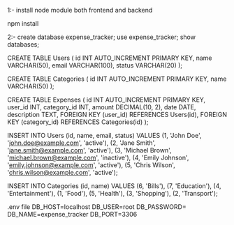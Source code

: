 1:- install node module both frontend and backend

npm install



2:- create database expense_tracker;
use expense_tracker;
show databases;


CREATE TABLE Users (
    id INT AUTO_INCREMENT PRIMARY KEY,
    name VARCHAR(50),
    email VARCHAR(100),
    status VARCHAR(20)
);

CREATE TABLE Categories (
    id INT AUTO_INCREMENT PRIMARY KEY,
    name VARCHAR(50)
);

CREATE TABLE Expenses (
    id INT AUTO_INCREMENT PRIMARY KEY,
    user_id INT,
    category_id INT,
    amount DECIMAL(10, 2),
    date DATE,
    description TEXT,
    FOREIGN KEY (user_id) REFERENCES Users(id),
    FOREIGN KEY (category_id) REFERENCES Categories(id)
);


INSERT INTO Users (id, name, email, status) 
VALUES
(1, 'John Doe', 'john.doe@example.com', 'active'),
(2, 'Jane Smith', 'jane.smith@example.com', 'active'),
(3, 'Michael Brown', 'michael.brown@example.com', 'inactive'),
(4, 'Emily Johnson', 'emily.johnson@example.com', 'active'),
(5, 'Chris Wilson', 'chris.wilson@example.com', 'active');



INSERT INTO Categories (id, name) 
VALUES
(6, 'Bills'),
(7, 'Education'),
(4, 'Entertainment'),
(1, 'Food'),
(5, 'Health'),
(3, 'Shopping'),
(2, 'Transport');

.env file
DB_HOST=localhost
DB_USER=root
DB_PASSWORD= 
DB_NAME=expense_tracker
DB_PORT=3306

